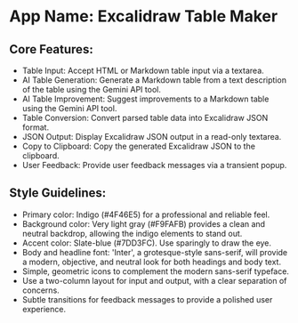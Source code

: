 # **App Name**: Excalidraw Table Maker

## Core Features:

- Table Input: Accept HTML or Markdown table input via a textarea.
- AI Table Generation: Generate a Markdown table from a text description of the table using the Gemini API tool.
- AI Table Improvement: Suggest improvements to a Markdown table using the Gemini API tool.
- Table Conversion: Convert parsed table data into Excalidraw JSON format.
- JSON Output: Display Excalidraw JSON output in a read-only textarea.
- Copy to Clipboard: Copy the generated Excalidraw JSON to the clipboard.
- User Feedback: Provide user feedback messages via a transient popup.

## Style Guidelines:

- Primary color: Indigo (#4F46E5) for a professional and reliable feel.
- Background color: Very light gray (#F9FAFB) provides a clean and neutral backdrop, allowing the indigo elements to stand out.
- Accent color: Slate-blue (#7DD3FC). Use sparingly to draw the eye.
- Body and headline font: 'Inter', a grotesque-style sans-serif, will provide a modern, objective, and neutral look for both headings and body text.
- Simple, geometric icons to complement the modern sans-serif typeface.
- Use a two-column layout for input and output, with a clear separation of concerns.
- Subtle transitions for feedback messages to provide a polished user experience.